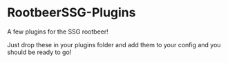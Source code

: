 # RootbeerSSG-Plugins
A few plugins for the SSG rootbeer!

Just drop these in your plugins folder and add them to your config and you should be ready to go!
